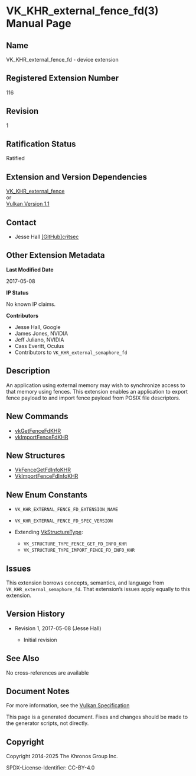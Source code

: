 # VK\_KHR\_external\_fence\_fd(3) Manual Page

## Name

VK\_KHR\_external\_fence\_fd - device extension



## [](#_registered_extension_number)Registered Extension Number

116

## [](#_revision)Revision

1

## [](#_ratification_status)Ratification Status

Ratified

## [](#_extension_and_version_dependencies)Extension and Version Dependencies

[VK\_KHR\_external\_fence](https://registry.khronos.org/vulkan/specs/latest/man/html/VK_KHR_external_fence.html)  
or  
[Vulkan Version 1.1](#versions-1.1)

## [](#_contact)Contact

- Jesse Hall [\[GitHub\]critsec](https://github.com/KhronosGroup/Vulkan-Docs/issues/new?body=%5BVK_KHR_external_fence_fd%5D%20%40critsec%0A%2AHere%20describe%20the%20issue%20or%20question%20you%20have%20about%20the%20VK_KHR_external_fence_fd%20extension%2A)

## [](#_other_extension_metadata)Other Extension Metadata

**Last Modified Date**

2017-05-08

**IP Status**

No known IP claims.

**Contributors**

- Jesse Hall, Google
- James Jones, NVIDIA
- Jeff Juliano, NVIDIA
- Cass Everitt, Oculus
- Contributors to `VK_KHR_external_semaphore_fd`

## [](#_description)Description

An application using external memory may wish to synchronize access to that memory using fences. This extension enables an application to export fence payload to and import fence payload from POSIX file descriptors.

## [](#_new_commands)New Commands

- [vkGetFenceFdKHR](https://registry.khronos.org/vulkan/specs/latest/man/html/vkGetFenceFdKHR.html)
- [vkImportFenceFdKHR](https://registry.khronos.org/vulkan/specs/latest/man/html/vkImportFenceFdKHR.html)

## [](#_new_structures)New Structures

- [VkFenceGetFdInfoKHR](https://registry.khronos.org/vulkan/specs/latest/man/html/VkFenceGetFdInfoKHR.html)
- [VkImportFenceFdInfoKHR](https://registry.khronos.org/vulkan/specs/latest/man/html/VkImportFenceFdInfoKHR.html)

## [](#_new_enum_constants)New Enum Constants

- `VK_KHR_EXTERNAL_FENCE_FD_EXTENSION_NAME`
- `VK_KHR_EXTERNAL_FENCE_FD_SPEC_VERSION`
- Extending [VkStructureType](https://registry.khronos.org/vulkan/specs/latest/man/html/VkStructureType.html):
  
  - `VK_STRUCTURE_TYPE_FENCE_GET_FD_INFO_KHR`
  - `VK_STRUCTURE_TYPE_IMPORT_FENCE_FD_INFO_KHR`

## [](#_issues)Issues

This extension borrows concepts, semantics, and language from `VK_KHR_external_semaphore_fd`. That extension’s issues apply equally to this extension.

## [](#_version_history)Version History

- Revision 1, 2017-05-08 (Jesse Hall)
  
  - Initial revision

## [](#_see_also)See Also

No cross-references are available

## [](#_document_notes)Document Notes

For more information, see the [Vulkan Specification](https://registry.khronos.org/vulkan/specs/latest/html/vkspec.html#VK_KHR_external_fence_fd)

This page is a generated document. Fixes and changes should be made to the generator scripts, not directly.

## [](#_copyright)Copyright

Copyright 2014-2025 The Khronos Group Inc.

SPDX-License-Identifier: CC-BY-4.0